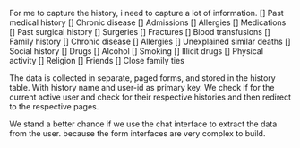 For me to capture the history, i need to capture a lot of information. 
[] Past medical history
	[] Chronic disease
	[] Admissions
	[] Allergies
	[] Medications
[] Past surgical history
	[] Surgeries
	[] Fractures
	[] Blood transfusions
[] Family history
	[] Chronic disease
	[] Allergies
	[] Unexplained similar deaths
[] Social history
	[] Drugs
		[] Alcohol
		[] Smoking
		[] Illicit drugs
	[] Physical activity
	[] Religion
	[] Friends
	[] Close family ties

The data is collected in separate, paged forms, and stored in the history table. With history name and user-id as primary key.
We check if for the current active user and check for their respective histories and then redirect to the respective pages.

We stand a better chance if we use the chat interface to extract the data from the user. because the form interfaces are very complex to build.
